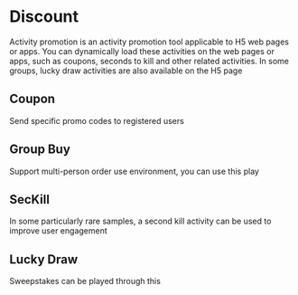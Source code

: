# Discount

Activity promotion is an activity promotion tool applicable to H5 web pages or apps. You can dynamically load these activities on the web pages or apps, such as coupons, seconds to kill and other related activities.
In some groups, lucky draw activities are also available on the H5 page

## Coupon

Send specific promo codes to registered users

## Group Buy

Support multi-person order use environment, you can use this play

## SecKill

In some particularly rare samples, a second kill activity can be used to improve user engagement

## Lucky Draw

Sweepstakes can be played through this
